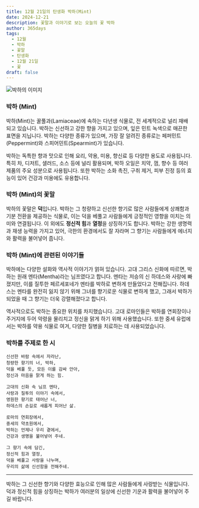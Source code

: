 ```yaml
---
title: 12월 21일의 탄생화 박하(Mint)
date: 2024-12-21
description: 꽃말과 이야기로 보는 오늘의 꽃 박하
author: 365days
tags:
  - 12월
  - 박하
  - 꽃말
  - 탄생화
  - 12월 21일
  - 꽃
draft: false
---
```



![박하의 이미지](https://cdn.pixabay.com/photo/2023/07/16/15/16/dark-bumblebee-8130903_960_720.jpg#center)


### 박하 (Mint)

박하(Mint)는 꿀풀과(Lamiaceae)에 속하는 다년생 식물로, 전 세계적으로 널리 재배되고 있습니다. 박하는 신선하고 강한 향을 가지고 있으며, 잎은 민트 녹색으로 매끈한 표면을 지닙니다. 박하는 다양한 종류가 있으며, 가장 잘 알려진 종류로는 페퍼민트(Peppermint)와 스피어민트(Spearmint)가 있습니다.

박하는 독특한 향과 맛으로 인해 요리, 약용, 미용, 향신료 등 다양한 용도로 사용됩니다. 특히 차, 디저트, 샐러드, 소스 등에 널리 활용되며, 박하 오일은 치약, 껌, 향수 등 여러 제품의 주요 성분으로 사용됩니다. 또한 박하는 소화 촉진, 구취 제거, 피부 진정 등의 효능이 있어 건강과 미용에도 유용합니다.

### 박하 (Mint)의 꽃말

박하의 꽃말은 **덕**입니다. 박하는 그 청량하고 신선한 향기로 많은 사람들에게 상쾌함과 기분 전환을 제공하는 식물로, 이는 덕을 베풀고 사람들에게 긍정적인 영향을 미치는 의미와 연결됩니다. 이 외에도 **정신적 힘**과 **열정**을 상징하기도 합니다. 박하는 강한 생명력과 재생 능력을 가지고 있어, 극한의 환경에서도 잘 자라며 그 향기는 사람들에게 에너지와 활력을 불어넣어 줍니다.

### 박하 (Mint)에 관련된 이야기들

박하에는 다양한 설화와 역사적 이야기가 얽혀 있습니다. 고대 그리스 신화에 따르면, 박하는 원래 멘타(Mentha)라는 님프였다고 합니다. 멘타는 저승의 신 하데스와 사랑에 빠졌지만, 이를 질투한 페르세포네가 멘타를 박하로 변하게 만들었다고 전해집니다. 하데스는 멘타를 완전히 잃지 않기 위해 그녀를 향기로운 식물로 변하게 했고, 그래서 박하가 되었을 때 그 향기는 더욱 강렬해졌다고 합니다.

역사적으로도 박하는 중요한 위치를 차지했습니다. 고대 로마인들은 박하를 연회장이나 주거지에 두어 악령을 물리치고 정신을 맑게 하기 위해 사용했습니다. 또한 중세 유럽에서는 박하를 약용 식물로 여겨, 다양한 질병을 치료하는 데 사용되었습니다.

### 박하를 주제로 한 시

	신선한 바람 속에서 자라난,  
	청량한 향기의 너, 박하,  
	덕을 베풀 듯, 모든 이를 감싸 안아,  
	정신과 마음을 맑게 하는 힘.
	
	고대의 신화 속 님프 멘타,  
	사랑과 질투의 이야기 속에서,  
	영원한 향기로 태어난 너,  
	하데스의 손길로 새롭게 피어난 삶.
	
	로마의 연회장에서,  
	중세의 약초원에서,  
	박하는 언제나 우리 곁에서,  
	건강과 생명을 불어넣어 주네.
	
	그 향기 속에 담긴,  
	정신적 힘과 열정,  
	덕을 베풀고 사랑을 나누며,  
	우리의 삶에 신선함을 전해주네.

---

박하는 그 신선한 향기와 다양한 효능으로 인해 많은 사람들에게 사랑받는 식물입니다. 덕과 정신적 힘을 상징하는 박하가 여러분의 일상에 신선한 기운과 활력을 불어넣어 주길 바랍니다.